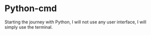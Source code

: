 # Python-cmd
Starting the journey with Python, I will not use any user interface, I will simply use the terminal.
